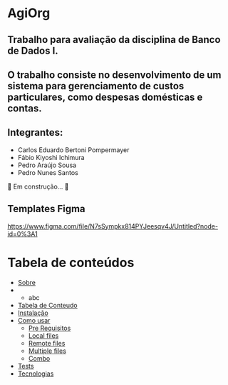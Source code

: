 # AgiOrg     

## Trabalho para avaliação da disciplina de Banco de Dados I.
## O trabalho consiste no desenvolvimento de um sistema para gerenciamento de custos particulares, como despesas domésticas e contas.

## Integrantes:
   - Carlos Eduardo Bertoni Pompermayer
   - Fábio Kiyoshi Ichimura
   - Pedro Araújo Sousa
   - Pedro Nunes Santos

🚧  Em construção...  🚧

## Templates Figma
  https://www.figma.com/file/N7sSympkx814PYJeesqv4J/Untitled?node-id=0%3A1
 
Tabela de conteúdos
=================
<!--ts-->
   * [Sobre](#Sobre)
   * * abc
   * [Tabela de Conteudo](#tabela-de-conteudo)
   * [Instalação](#instalacao)
   * [Como usar](#como-usar)
      * [Pre Requisitos](#pre-requisitos)
      * [Local files](#local-files)
      * [Remote files](#remote-files)
      * [Multiple files](#multiple-files)
      * [Combo](#combo)
   * [Tests](#testes)
   * [Tecnologias](#tecnologias)
<!--te-->
